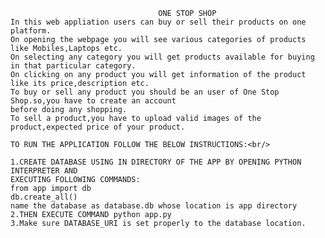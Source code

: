                                      ONE STOP SHOP 
    In this web appliation users can buy or sell their products on one platform.
    On opening the webpage you will see various categories of products like Mobiles,Laptops etc.
    On selecting any category you will get products available for buying in that particular category.
    On clicking on any product you will get information of the product like its price,description etc.
    To buy or sell any product you should be an user of One Stop Shop.so,you have to create an account 
    before doing any shopping.
    To sell a product,you have to upload valid images of the product,expected price of your product. 
    
    TO RUN THE APPLICATION FOLLOW THE BELOW INSTRUCTIONS:<br/>
    
    1.CREATE DATABASE USING IN DIRECTORY OF THE APP BY OPENING PYTHON INTERPRETER AND 
    EXECUTING FOLLOWING COMMANDS:
    from app import db
    db.create_all()
    name the database as database.db whose location is app directory
    2.THEN EXECUTE COMMAND python app.py
    3.Make sure DATABASE_URI is set properly to the database location.
